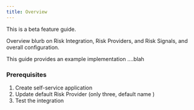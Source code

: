 ```yaml
---
title: Overview
---
```


<ApiLifecycle access="beta" /> This is a beta feature guide.

Overview blurb on Risk Integration, Risk Providers, and Risk Signals, and overall configuration.

This guide provides an example implementation ....blah

### Prerequisites


1. Create self-service application
2. Update default Risk Provider (only three, default name )
3. Test the integration





<NextSectionLink/>